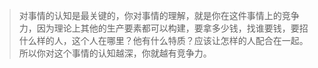 > 对事情的认知是最关键的，你对事情的理解，就是你在这件事情上的竞争力，因为理论上其他的生产要素都可以构建，要拿多少钱，找谁要钱，要招什么样的人，这个人在哪里？他有什么特质？应该让怎样的人配合在一起。所以你对这个事情的认知越深，你就越有竞争力。